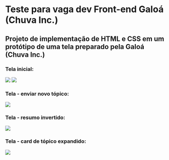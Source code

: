 # Teste para vaga dev Front-end Galoá (Chuva Inc.)

## Projeto de implementação de HTML e CSS em um protótipo de uma tela preparado pela Galoá (Chuva Inc.)

### Tela inicial:
![](/screenshots/screenshot)
![](/screenshots/screenshot)

### Tela - enviar novo tópico:
![](/screenshots/screenshot)

### Tela - resumo invertido:
![](/screenshots/screenshot)

### Tela - card de tópico expandido:
![](/screenshots/screenshot)